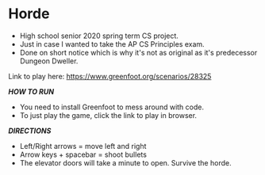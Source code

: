 # Horde
- High school senior 2020 spring term CS project.
- Just in case I wanted to take the AP CS Principles exam.
- Done on short notice which is why it's not as original as it's predecessor Dungeon Dweller.

Link to play here: https://www.greenfoot.org/scenarios/28325


___HOW TO RUN___
- You need to install Greenfoot to mess around with code.
- To just play the game, click the link to play in browser.


___DIRECTIONS___
- Left/Right arrows = move left and right
- Arrow keys + spacebar = shoot bullets
- The elevator doors will take a minute to open. Survive the horde.

